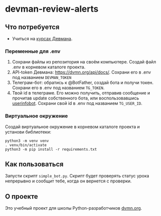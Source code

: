 # devman-review-alerts
 
## Что потребуется
- Учиться на [курсах Девмана](https://dvmn.org/modules/). 

### Переменные для .env
1. Сохрани файлы из репозитория на своём компьютере. Создай файл .env в корневом каталоге проекта.
2. API-token Девмана: https://dvmn.org/api/docs/. Сохрани его в .env под названием `DEVMAN_TOKEN`
3. Телеграм-бот: обратись к @BotFather, создай бота и получи токен. Сохрани его в .env под названием `TG_TOKEN`.
4. Твой id в телеграме. Его можно получить, отправив сообщение и прочитав update собственного бота, 
или воспользовавшись [userinfobot](https://github.com/nadam/userinfobot).
Сохрани свой id в .env под названием `TG_USER_ID`.

### Виртуальное окружение
Создай виртуальное окружение в корневом каталоге проекта и установи библиотеки:
```console
python3 -m venv venv
. venv/bin/activate
python3 -m pip install -r requirements.txt
```

## Как пользоваться
Запусти скрипт `simple_bot.py`.
Скрипт будет проверять статус урока непрерывно и сообщит тебе, когда он вернется с проверки.


## О проекте
Это учебный проект для школы Python-разработчиков [dvmn.org](https://dvmn.org).
